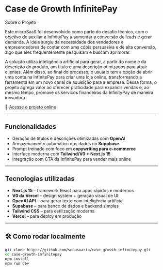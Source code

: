 # Case de Growth InfinitePay

Sobre o Projeto

Este microSaaS foi desenvolvido como parte do desafio técnico, com o objetivo de auxiliar a InfinityPay a aumentar a conversão de leads e gerar demanda. A ideia surgiu da necessidade dos vendedores e empreendedores de contar com uma cópia persuasiva e de alta conversão, algo que eles frequentemente pesquisam e buscam aprimorar.

A solução utiliza inteligência artificial para gerar, a partir do nome e da descrição do produto, um título e uma descrição otimizados para atrair clientes. Além disso, ao final do processo, o usuário tem a opção de abrir uma conta na InfinitePay para criar uma loja online, transformando a ferramenta em um novo canal de aquisição para a empresa. Dessa forma, o projeto agrega valor ao oferecer praticidade para expandir vendas e, ao mesmo tempo, promove os serviços financeiros da InfinityPay de maneira inovadora.



🔗 [Acesse o projeto online](https://case-growth-infinitepay.vercel.app/)

---

##  Funcionalidades

- Geração de títulos e descrições otimizadas com **OpenAI**
- Armazenamento automático dos dados no **Supabase**
- Prompt treinado com foco em **copywriting para e-commerce**
- Interface moderna com **Tailwind/V0 + Next.js 15**
- Integração com CTA da InfinitePay para vender mais online

---

## Tecnologias utilizadas

- **Next.js 15** – framework React para apps rápidos e modernos
- **V0 da Vercel** – design system + geração visual de UI
- **OpenAI API** – para gerar texto com inteligência artificial
- **Supabase** – para banco de dados e backend simples
- **Tailwind CSS** – para estilização moderna
- **Vercel** – para deploy em produção

---

## 🛠 Como rodar localmente

```bash
git clone https://github.com/seuusuario/case-growth-infinitepay.git
cd case-growth-infinitepay
npm install
npm run dev